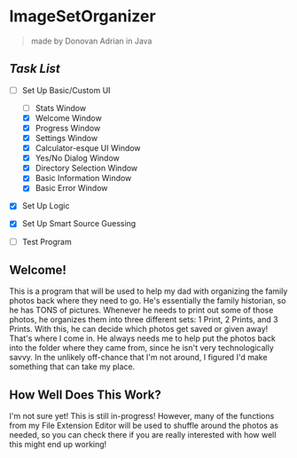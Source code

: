# ImageSetOrganizer
> made by Donovan Adrian in Java


## ***Task List***
- [ ] Set Up Basic/Custom UI
  - [ ] Stats Window
  - [x] Welcome Window
  - [x] Progress Window
  - [x] Settings Window
  - [x] Calculator-esque UI Window
  - [x] Yes/No Dialog Window
  - [x] Directory Selection Window
  - [x] Basic Information Window
  - [x] Basic Error Window
- [x] Set Up Logic
- [x] Set Up Smart Source Guessing
- [ ] Test Program


## Welcome!
This is a program that will be used to help my dad with 
organizing the family photos back where they need to go. 
He's essentially the family historian, so he has TONS of 
pictures. Whenever he needs to print out some of those photos, 
he organizes them into three different sets: 1 Print, 2 Prints, 
and 3 Prints. With this, he can decide which photos get saved or 
given away! That's where I come in. He always needs me to 
help put the photos back into the folder where they came from, since 
he isn't very technologically savvy. In the unlikely off-chance that 
I'm not around, I figured I'd make something that can take my place.



## How Well Does This Work?
I'm not sure yet! This is still in-progress! However, many 
of the functions from my File Extension Editor will be used 
to shuffle around the photos as needed, so you can check 
there if you are really interested with how well this might 
end up working!
